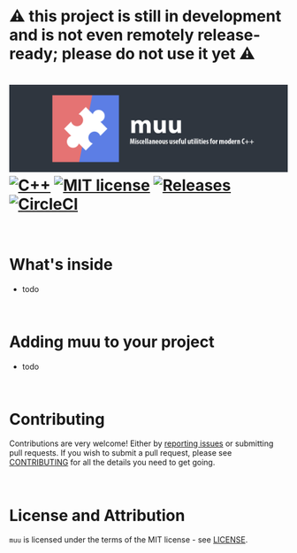 # ⚠&#xFE0F; this project is still in development and is not even remotely release-ready; please do not use it yet ⚠&#xFE0F;

![banner](docs/images/banner-small.png)  
[![C++](https://img.shields.io/badge/c%2B%2B-17%2C%2020-informational)][cpp_compilers]
[![MIT license](https://img.shields.io/badge/license-MIT-blue.svg)](./LICENSE)
[![Releases](https://img.shields.io/github/release/marzer/muu.svg)](https://github.com/marzer/muu/releases)
[![CircleCI](https://circleci.com/gh/marzer/muu.svg?style=shield)](https://circleci.com/gh/marzer/muu)
 ====

<br>

# What's inside

- todo

<br>

# Adding muu to your project

- todo

<br>

# Contributing
Contributions are very welcome! Either by [reporting issues] or submitting pull requests.
If you wish to submit a pull request, please see [CONTRIBUTING] for all the details you need to get going.

<br>

# License and Attribution

`muu` is licensed under the terms of the MIT license - see [LICENSE].

[API documentation]: https://marzer.github.io/muu/
[CONTRIBUTING]: ./CONTRIBUTING.md
[LICENSE]: ./LICENSE
[cpp_compilers]: https://en.cppreference.com/w/cpp/compiler_support
[reporting issues]: https://github.com/marzer/muu/issues
